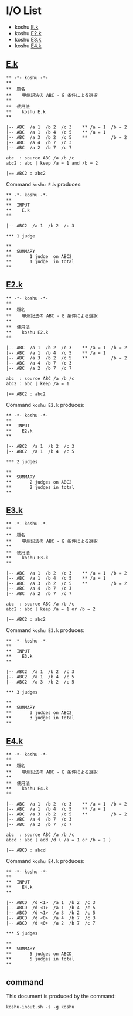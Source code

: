 # I/O List

- koshu [E.k](#ek)
- koshu [E2.k](#e2k)
- koshu [E3.k](#e3k)
- koshu [E4.k](#e4k)



## [E.k](E.k)

```
** -*- koshu -*-
**
**  題名
**    甲州記法の ABC - E 条件による選択
**
**  使用法
**    koshu E.k
**

|-- ABC  /a 1  /b 2  /c 3    ** /a = 1  /b = 2
|-- ABC  /a 1  /b 4  /c 5    ** /a = 1
|-- ABC  /a 3  /b 2  /c 5    **         /b = 2
|-- ABC  /a 4  /b 7  /c 3
|-- ABC  /a 2  /b 7  /c 7

abc  : source ABC /a /b /c
abc2 : abc | keep /a = 1 and /b = 2

|== ABC2 : abc2

```

Command `koshu E.k` produces:

```
** -*- koshu -*-
**
**  INPUT
**    E.k
**

|-- ABC2  /a 1  /b 2  /c 3

*** 1 judge 

**
**  SUMMARY
**       1 judge  on ABC2
**       1 judge  in total
**
```



## [E2.k](E2.k)

```
** -*- koshu -*-
**
**  題名
**    甲州記法の ABC - E 条件による選択
**
**  使用法
**    koshu E2.k
**

|-- ABC  /a 1  /b 2  /c 3    ** /a = 1  /b = 2
|-- ABC  /a 1  /b 4  /c 5    ** /a = 1
|-- ABC  /a 3  /b 2  /c 5    **         /b = 2
|-- ABC  /a 4  /b 7  /c 3
|-- ABC  /a 2  /b 7  /c 7

abc  : source ABC /a /b /c
abc2 : abc | keep /a = 1

|== ABC2 : abc2

```

Command `koshu E2.k` produces:

```
** -*- koshu -*-
**
**  INPUT
**    E2.k
**

|-- ABC2  /a 1  /b 2  /c 3
|-- ABC2  /a 1  /b 4  /c 5

*** 2 judges

**
**  SUMMARY
**       2 judges on ABC2
**       2 judges in total
**
```



## [E3.k](E3.k)

```
** -*- koshu -*-
**
**  題名
**    甲州記法の ABC - E 条件による選択
**
**  使用法
**    koshu E3.k
**

|-- ABC  /a 1  /b 2  /c 3    ** /a = 1  /b = 2
|-- ABC  /a 1  /b 4  /c 5    ** /a = 1
|-- ABC  /a 3  /b 2  /c 5    **         /b = 2
|-- ABC  /a 4  /b 7  /c 3
|-- ABC  /a 2  /b 7  /c 7

abc  : source ABC /a /b /c
abc2 : abc | keep /a = 1 or /b = 2

|== ABC2 : abc2

```

Command `koshu E3.k` produces:

```
** -*- koshu -*-
**
**  INPUT
**    E3.k
**

|-- ABC2  /a 1  /b 2  /c 3
|-- ABC2  /a 1  /b 4  /c 5
|-- ABC2  /a 3  /b 2  /c 5

*** 3 judges

**
**  SUMMARY
**       3 judges on ABC2
**       3 judges in total
**
```



## [E4.k](E4.k)

```
** -*- koshu -*-
**
**  題名
**    甲州記法の ABC - E 条件による選択
**
**  使用法
**    koshu E4.k
**

|-- ABC  /a 1  /b 2  /c 3    ** /a = 1  /b = 2
|-- ABC  /a 1  /b 4  /c 5    ** /a = 1
|-- ABC  /a 3  /b 2  /c 5    **         /b = 2
|-- ABC  /a 4  /b 7  /c 3
|-- ABC  /a 2  /b 7  /c 7

abc  : source ABC /a /b /c
abcd : abc | add /d ( /a = 1 or /b = 2 )

|== ABCD : abcd

```

Command `koshu E4.k` produces:

```
** -*- koshu -*-
**
**  INPUT
**    E4.k
**

|-- ABCD  /d <1>  /a 1  /b 2  /c 3
|-- ABCD  /d <1>  /a 1  /b 4  /c 5
|-- ABCD  /d <1>  /a 3  /b 2  /c 5
|-- ABCD  /d <0>  /a 4  /b 7  /c 3
|-- ABCD  /d <0>  /a 2  /b 7  /c 7

*** 5 judges

**
**  SUMMARY
**       5 judges on ABCD
**       5 judges in total
**
```



## command

This document is produced by the command:

```
koshu-inout.sh -s -g koshu
```
